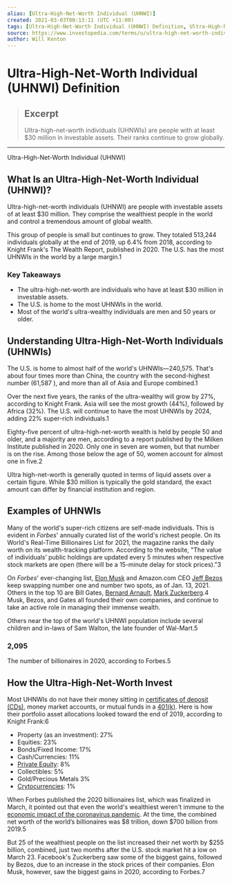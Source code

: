 ```yaml
---
alias: [Ultra-High-Net-Worth Individual (UHNWI)]
created: 2021-03-03T00:13:11 (UTC +11:00)
tags: [Ultra-High-Net-Worth Individual (UHNWI) Definition, Ultra-High-Net-Worth Individual (UHNWI)]
source: https://www.investopedia.com/terms/u/ultra-high-net-worth-individuals-uhnwi.asp
author: Will Kenton
---
```


# Ultra-High-Net-Worth Individual (UHNWI) Definition

> ## Excerpt
> Ultra-high-net-worth individuals (UHNWIs) are people with at least $30 million in investable assets. Their ranks continue to grow globally.

---

Ultra-High-Net-Worth Individual (UHNWI)
## What Is an Ultra-High-Net-Worth Individual (UHNWI)?

Ultra-high-net-worth individuals (UHNWI) are people with investable assets of at least $30 million. They comprise the wealthiest people in the world and control a tremendous amount of global wealth.

This group of people is small but continues to grow. They totaled 513,244 individuals globally at the end of 2019, up 6.4% from 2018, according to Knight Frank's The Wealth Report, published in 2020. The U.S. has the most UHNWIs in the world by a large margin.1

### Key Takeaways

-   The ultra-high-net-worth are individuals who have at least $30 million in investable assets.
-   The U.S. is home to the most UHNWIs in the world.
-   Most of the world's ultra-wealthy individuals are men and 50 years or older.

## Understanding Ultra-High-Net-Worth Individuals (UHNWIs)

The U.S. is home to almost half of the world's UHNWIs—240,575. That's about four times more than China, the country with the second-highest number (61,587 ), and more than all of Asia and Europe combined.1

Over the next five years, the ranks of the ultra-wealthy will grow by 27%, according to Knight Frank. Asia will see the most growth (44%), followed by Africa (32%). The U.S. will continue to have the most UHNWIs by 2024, adding 22% super-rich individuals.1

Eighty-five percent of ultra-high-net-worth wealth is held by people 50 and older, and a majority are men, according to a report published by the Milken Institute published in 2020. Only one in seven are women, but that number is on the rise. Among those below the age of 50, women account for almost one in five.2

Ultra high-net-worth is generally quoted in terms of liquid assets over a certain figure. While $30 million is typically the gold standard, the exact amount can differ by financial institution and region.

## Examples of UHNWIs

Many of the world's super-rich citizens are self-made individuals. This is evident in _Forbes_' annually curated list of the world's richest people. On its World's Real-Time Billionaires List for 2021, the magazine ranks the daily worth on its wealth-tracking platform. According to the website, "The value of individuals’ public holdings are updated every 5 minutes when respective stock markets are open (there will be a 15-minute delay for stock prices)."3

On _Forbes_' ever-changing list, [Elon Musk](https://www.investopedia.com/articles/personal-finance/082515/elon-musk-success-story-net-worth-education-top-quotes.asp) and Amazon.com CEO [Jeff Bezos](https://www.investopedia.com/investing/how-jeff-bezos-got-be-worlds-richest-man/) keep swapping number one and number two spots, as of Jan. 13, 2021. Others in the top 10 are Bill Gates, [Bernard Arnault](https://www.investopedia.com/terms/b/bernard-arnault.asp), [Mark Zuckerberg](https://www.investopedia.com/terms/m/mark-zuckerberg.asp).4 Musk, Bezos, and Gates all founded their own companies, and continue to take an active role in managing their immense wealth.

Others near the top of the world's UHNWI population include several children and in-laws of Sam Walton, the late founder of Wal-Mart.5

### 2,095

The number of billionaires in 2020, according to Forbes.5

## How the Ultra-High-Net-Worth Invest

Most UHNWIs do not have their money sitting in [certificates of deposit (CDs)](https://www.investopedia.com/terms/c/certificateofdeposit.asp), money market accounts, or mutual funds in a [401(k)](https://www.investopedia.com/terms/1/401kplan.asp). Here is how their portfolio asset allocations looked toward the end of 2019, according to Knight Frank:6

-   Property (as an investment): 27%
-   Equities: 23%
-   Bonds/Fixed Income: 17%
-   Cash/Currencies: 11%
-   [Private Equity](https://www.investopedia.com/terms/p/privateequity.asp): 8%
-   Collectibles: 5%
-   Gold/Precious Metals 3%
-   [Crytocurrencies](https://www.investopedia.com/terms/c/cryptocurrency.asp): 1%

When Forbes published the 2020 billionaires list, which was finalized in March, it pointed out that even the world's wealthiest weren't immune to the [economic impact of the coronavirus pandemic](https://www.investopedia.com/special-economic-impact-of-pandemics-4800597). At the time, the combined net worth of the world’s billionaires was $8 trillion, down $700 billion from 2019.5

But 25 of the wealthiest people on the list increased their net worth by $255 billion, combined, just two months after the U.S. stock market hit a low on March 23. Facebook's Zuckerberg saw some of the biggest gains, followed by Bezos, due to an increase in the stock prices of their companies. Elon Musk, however, saw the biggest gains in 2020, according to Forbes.7
